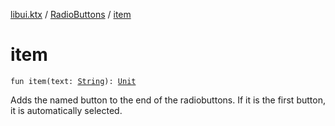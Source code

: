 [libui.ktx](../index.md) / [RadioButtons](index.md) / [item](./item.md)

# item

`fun item(text: `[`String`](https://kotlinlang.org/api/latest/jvm/stdlib/kotlin/-string/index.html)`): `[`Unit`](https://kotlinlang.org/api/latest/jvm/stdlib/kotlin/-unit/index.html)

Adds the named button to the end of the radiobuttons.
If it is the first button, it is automatically selected.

